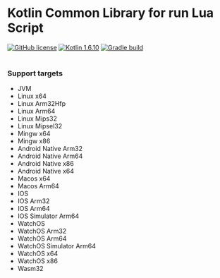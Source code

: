 # Kotlin Common Library for run Lua Script

[![GitHub license](https://img.shields.io/badge/license-Apache%20License%202.0-blue.svg?style=flat)](http://www.apache.org/licenses/LICENSE-2.0)
[![Kotlin 1.6.10](https://img.shields.io/badge/Kotlin-1.6.10-blue.svg?style=flat&logo=kotlin)](http://kotlinlang.org)
[![Gradle build](https://github.com/caffeine-mgn/klua/actions/workflows/publish.yml/badge.svg) ](https://github.com/caffeine-mgn/klua/actions/workflows/publish.yml) <br><br>

### Support targets
* JVM
* Linux x64
* Linux Arm32Hfp
* Linux Arm64
* Linux Mips32
* Linux Mipsel32
* Mingw x64
* Mingw x86
* Android Native Arm32
* Android Native Arm64
* Android Native x86
* Android Native x64
* Macos x64
* Macos Arm64
* IOS
* IOS Arm32
* IOS Arm64
* IOS Simulator Arm64
* WatchOS
* WatchOS Arm32
* WatchOS Arm64
* WatchOS Simulator Arm64
* WatchOS x64
* WatchOS x86
* Wasm32